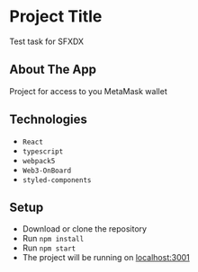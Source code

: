 # Project Title

Test task for SFXDX


## About The App

Project for access to you MetaMask wallet 


## Technologies

- `React`
- `typescript`
- `webpack5`
- `Web3-OnBoard` 
- `styled-components` 

## Setup

- Download or clone the repository
- Run `npm install`
- Run `npm start`
- The project will be running on [localhost:3001](http://localhost:3001)



